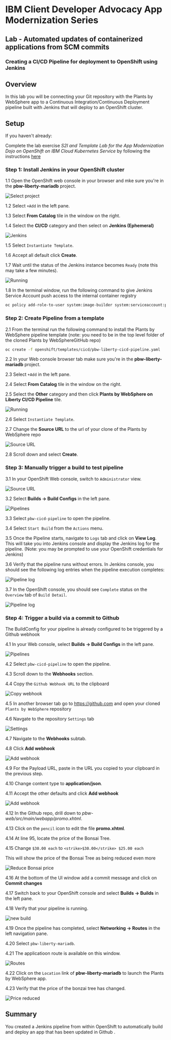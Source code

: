 # IBM Client Developer Advocacy App Modernization Series

## Lab - Automated updates of containerized applications from SCM commits

### Creating a CI/CD Pipeline for deployment to OpenShift  using Jenkins

## Overview

In this lab you will  be connecting your Git repository with the Plants by WebSphere app to a Continuous Integration/Continuous Deployment pipeline built with Jenkins that will deploy to an OpenShift cluster.

## Setup

If you haven't already:

Complete the lab exercise *S2I and Template  Lab for the App Modernization Dojo on OpenShift on IBM Cloud Kubernetes Service* by following the instructions [here](https://github.com/IBMAppModernization/app-modernization-openshift-templates-lab-iks)

### Step 1: Install Jenkins in your OpenShift cluster

1.1 Open the OpenShift web console in your browser and mke sure you're in the **pbw-liberty-mariadb** project.

   ![Select project](images/ss8-1.png)

1.2 Select `+Add` in the left pane.

1.3 Select **From Catalog** tile in the window on the right.

1.4 Select the **CI/CD** category and then select on **Jenkins (Ephemeral)**

   ![Jenkins](images/ss1-1.png)

1.5 Select `Instantiate Template`.

1.6 Accept all default click **Create**.

1.7 Wait until the status of the Jenkins instance becomes `Ready` (note this may take a few minutes).

   ![Running](images/ss2-1.png)

1.8 In the terminal window, run the following command to give Jenkins Service Account push access to the internal container registry

   ```bash
   oc policy add-role-to-user system:image-builder system:serviceaccount:pbw-liberty-mariadb:jenkins
   ```
### Step 2: Create Pipeline from a template

2.1  From the terminal run the following command to install the Plants by WebSphere pipeline template (note: you need to be in the top level folder of the cloned  Plants by WebSphereGitHub repo)

   ```bash
   oc create -f openshift/templates/cicd/pbw-liberty-cicd-pipeline.yaml
   ```
2.2 In your Web console browser tab make sure you're in the **pbw-liberty-mariadb** project.

2.3 Select `+Add` in the left pane.

2.4 Select **From Catalog** tile in the window on the right.

2.5 Select the **Other** category and then click **Plants by WebSphere on Liberty CI/CD Pipeline** tile.

   ![Running](images/ss2-2.png)

2.6 Select `Instantiate Template`.

2.7 Change the **Source URL** to the url of your clone of the Plants by WebSphere repo

   ![Source URL](images/ss3-1.png)

2.8 Scroll down and select **Create**.


### Step 3: Manually trigger a build to test pipeline

3.1 In your OpenShift Web console, switch to `Administrator` view.

   ![Source URL](images/ss3-2.png)

3.2 Select **Builds -> Build Configs** in the left pane.

  ![Pipelines](images/ss4-1.png)

3.3 Select `pbw-cicd-pipeline` to open the pipeline.

3.4 Select `Start Build` from the `Actions` menu.

3.5 Once the Pipeline starts, navigate to `Logs` tab and click on **View Log**. This will take you into Jenkins console and display the Jenkins log for the pipeline. (Note: you may be prompted to use your OpenShift credentials for Jenkins)

3.6 Verify that the pipeline runs without errors. In Jenkins console, you should see the following log entries when the pipeline execution completes:

   ![Pipeline log](images/ss7.png)

3.7 In the OpenShift console, you should see `Complete` status on the `Overview` tab of `Build Detail`.

   ![Pipeline log](images/ss7-1.png)

### Step 4: Trigger a build via a commit to Github

The BuildConfig for your pipeline is  already configured to be triggered by a Github webhook

4.1 In your Web console, select **Builds -> Build Configs** in the left pane.

  ![Pipelines](images/ss4-1.png)

4.2 Select `pbw-cicd-pipeline` to open the pipeline.

4.3 Scroll down to the **Webhooks** section.

4.4 Copy the `Github Webhook URL` to the clipboard

  ![Copy webhook](images/ss10-1.png)

4.5 In another browser tab go to https://github.com and open your cloned `Plants by WebSphere` repository

4.6  Navgate to the repository `Settings` tab

   ![Settings](images/ss11.png)

4.7 Navigate to the **Webhooks** subtab.

4.8 Click **Add webhook**

   ![Add webhook](images/ss12.png)

4.9  For the Payload URL, paste in the URL you copied to your clipboard in the previous step.

4.10 Change content type to **application/json**.

4.11 Accept the other defaults and click **Add webhook**

   ![Add webhook](images/ss13.png)

4.12 In the Github repo, drill down to *pbw-web/src/main/webapp/promo.xhtml*.

4.13 Click on the `pencil` icon to edit the file **promo.xhtml**.

4.14 At line 95, locate the price of the Bonsai Tree.

4.15 Change `$30.00 each` to `<strike>$30.00</strike> $25.00 each`

   This will show the price of the Bonsai Tree as being reduced even more

   ![Reduce Bonsai price](images/ss14.png)

4.16 At the bottom of the UI window add a commit message and click on **Commit changes**

4.17 Switch back to your OpenShift console and select **Builds -> Builds** in the left pane.

4.18 Verify that your pipeline is running.

   ![new build](images/ss15-1.png)

4.19 Once the pipeline has completed, select **Networking -> Routes** in the left navigation pane.

4.20 Select `pbw-liberty-mariadb`.

4.21 The applicatioon route is available on this window.

   ![Routes](images/ss16-1.png)

4.22 Click on the `Location` link of **pbw-liberty-mariadb** to launch the Plants by WebSphere app.

4.23 Verify that the price of the bonzai tree has changed.

  ![Price reduced](images/ss17.png)

## Summary

You created a Jenkins pipeline from within OpenShift to automatically build and deploy an app that has been updated in Github .
